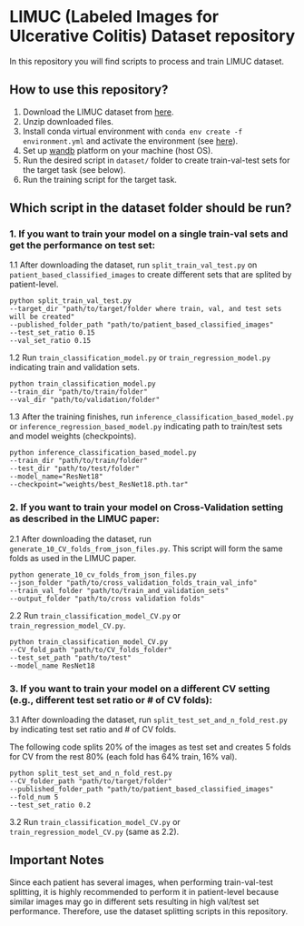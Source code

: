 # LIMUC (Labeled Images for Ulcerative Colitis) Dataset repository

In this repository you will find scripts to process and train LIMUC dataset.

## How to use this repository?

1. Download the LIMUC dataset from [here]().
2. Unzip downloaded files.
3. Install conda virtual environment with `conda env create -f environment.yml` and activate the environment (see [here](https://docs.conda.io/projects/conda/en/latest/user-guide/tasks/manage-environments.html#creating-an-environment-from-an-environment-yml-file)).
4. Set up [wandb](https://wandb.ai/) platform on your machine (host OS).
5. Run the desired script in `dataset/` folder to create train-val-test sets for the target task (see below).
6. Run the training script for the target task.


##  Which script in the dataset folder should be run?

### 1. If you want to train your model on a single train-val sets and get the performance on test set:

1.1 After downloading the dataset, run `split_train_val_test.py` on `patient_based_classified_images` to create different sets that are splited by patient-level.  

```
python split_train_val_test.py 
--target_dir "path/to/target/folder where train, val, and test sets will be created" 
--published_folder_path "path/to/patient_based_classified_images" 
--test_set_ratio 0.15 
--val_set_ratio 0.15
```  
1.2 Run `train_classification_model.py` or `train_regression_model.py` indicating train and validation sets.  

```
python train_classification_model.py 
--train_dir "path/to/train/folder" 
--val_dir "path/to/validation/folder"
```

1.3 After the training finishes, run `inference_classification_based_model.py` or `inference_regression_based_model.py` indicating path to train/test sets and model weights (checkpoints).  

```
python inference_classification_based_model.py 
--train_dir "path/to/train/folder" 
--test_dir "path/to/test/folder" 
--model_name="ResNet18"  
--checkpoint="weights/best_ResNet18.pth.tar"
```

### 2. If you want to train your model on Cross-Validation setting as described in the LIMUC paper:

2.1 After downloading the dataset, run `generate_10_CV_folds_from_json_files.py`. This script will form the same folds as used in the LIMUC paper.
```
python generate_10_cv_folds_from_json_files.py
--json_folder "path/to/cross_validation_folds_train_val_info"
--train_val_folder "path/to/train_and_validation_sets"
--output_folder "path/to/cross validation folds"
```

2.2 Run `train_classification_model_CV.py` or `train_regression_model_CV.py`.
```
python train_classification_model_CV.py 
--CV_fold_path "path/to/CV_folds_folder" 
--test_set_path "path/to/test" 
--model_name ResNet18
```

### 3. If you want to train your model on a different CV setting (e.g., different test set ratio or # of CV folds):

3.1 After downloading the dataset, run `split_test_set_and_n_fold_rest.py` by indicating test set ratio and # of CV folds.

The following code splits 20% of the images as test set and creates 5 folds for CV from the rest 80% (each fold has 64% train, 16% val).
```
python split_test_set_and_n_fold_rest.py
--CV_folder_path "path/to/target/folder"
--published_folder_path "path/to/patient_based_classified_images"
--fold_num 5
--test_set_ratio 0.2
```

3.2 Run `train_classification_model_CV.py` or `train_regression_model_CV.py` (same as 2.2).


## Important Notes

Since each patient has several images, when performing train-val-test splitting, it is highly
recommended to perform it in patient-level because similar images may go in different sets resulting in high val/test set performance.
Therefore, use the dataset splitting scripts in this repository.

